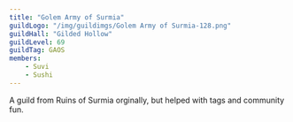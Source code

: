 ```yaml
---
title: "Golem Army of Surmia"
guildLogo: "/img/guildimgs/Golem Army of Surmia-128.png"
guildHall: "Gilded Hollow"
guildLevel: 69
guildTag: GAOS
members:
    - Suvi
    - Sushi
---
```

A guild from Ruins of Surmia orginally, but helped with tags and community fun.
